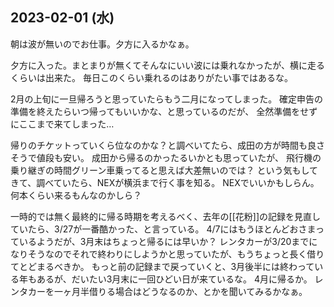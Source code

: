 ## 2023-02-01 (水)

朝は波が無いのでお仕事。夕方に入るかなぁ。

夕方に入った。まとまりが無くてそんなにいい波には乗れなかったが、横に走るくらいは出来た。
毎日このくらい乗れるのはありがたい事ではあるな。

2月の上旬に一旦帰ろうと思っていたらもう二月になってしまった。
確定申告の準備を終えたらいつ帰ってもいいかな、と思っているのだが、
全然準備をせずにここまで来てしまった…

帰りのチケットっていくら位なのかな？と調べいてたら、成田の方が時間も良さそうで値段も安い。
成田から帰るのかったるいかとも思っていたが、
飛行機の乗り継ぎの時間グリーン車乗ってると思えば大差無いのでは？
という気もしてきて、調べていたら、NEXが横浜まで行く事を知る。
NEXでいいかもしらん。
何本くらい来るもんなのかしら？

一時的では無く最終的に帰る時期を考えるべく、去年の[[花粉]]の記録を見直していたら、3/27が一番酷かった、と言っている。
4/7にはもうほとんどおさまっているようだが、3月末はちょっと帰るには早いか？
レンタカーが3/20までになりそうなのでそれで終わりにしようかと思っていたが、もうちょっと長く借りてとどまるべきか。
もっと前の記録まで戻っていくと、3月後半には終わっている年もあるが、だいたい3月末に一回ひどい日が来ているな。
4月に帰るか。
レンタカーを一ヶ月半借りる場合はどうなるのか、とかを聞いてみるかなぁ。